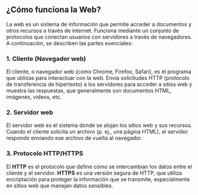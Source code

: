 ## ¿Cómo funciona la Web?

La web es un sistema de información que permite acceder a documentos y otros recursos a través de internet. Funciona mediante un conjunto de protocolos que conectan usuarios con servidores a través de navegadores. A continuación, se describen las partes esenciales:

### 1. Cliente (Navegador web)

El cliente, o navegador web (como Chrome, Firefox, Safari), es el programa que utilizas para interactuar con la web. Envía solicitudes HTTP (protocolo de transferencia de hipertexto) a los servidores para acceder a sitios web y muestra las respuestas, que generalmente son documentos HTML, imágenes, videos, etc.

### 2. Servidor web

El servidor web es el sistema donde se alojan los sitios web y sus recursos. Cuando el cliente solicita un archivo (p. ej., una página HTML), el servidor responde enviando ese archivo de vuelta al navegador.

### 3. Protocolo HTTP/HTTPS

El **HTTP** es el protocolo que define cómo se intercambian los datos entre el cliente y el servidor. **HTTPS** es una versión segura de HTTP, que utiliza encriptación para proteger la información que se transmite, especialmente en sitios web que manejan datos sensibles.
